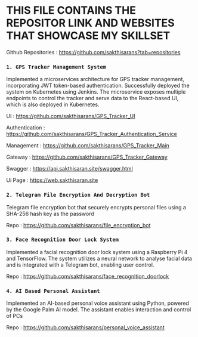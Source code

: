 #   THIS FILE CONTAINS THE REPOSITOR LINK AND WEBSITES THAT SHOWCASE MY SKILLSET

Github Repositories  : https://github.com/sakthisarans?tab=repositories

### `1. GPS Tracker Management System`

Implemented a microservices architecture for GPS tracker management, incorporating JWT token-based authentication. Successfully deployed the system on Kubernetes using Jenkins. The microservice exposes multiple endpoints to control the tracker and serve data to the React-based UI, which is also deployed in Kubernetes.


UI              : https://github.com/sakthisarans/GPS_Tracker_UI

Authentication  : https://github.com/sakthisarans/GPS_Tracker_Authentication_Service

Management      : https://github.com/sakthisarans/GPS_Tracker_Main

Gateway         : https://github.com/sakthisarans/GPS_Tracker_Gateway

Swagger         : https://api.sakthisaran.site/swagger.html

Ui Page         : https://web.sakthisaran.site

### `2. Telegram File Encryption And Decryption Bot`

Telegram file encryption bot that securely encrypts personal files using a SHA-256 hash key as the password

Repo  : https://github.com/sakthisarans/file_encryption_bot

### `3. Face Recognition Door Lock System`

Implemented a facial recognition door lock system using a Raspberry Pi 4 and TensorFlow. The system utilizes a neural network to analyse facial data and is integrated with a Telegram bot, enabling user control.

Repo  : https://github.com/sakthisarans/face_recognition_doorlock

### `4. AI Based Personal Assistant`

Implemented an AI-based personal voice assistant using Python, powered by the Google Palm AI model. The assistant enables interaction and control of PCs

Repo  : https://github.com/sakthisarans/personal_voice_assistant















